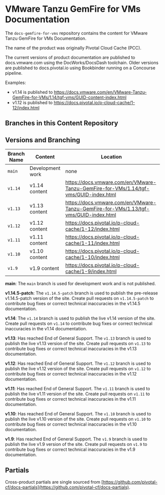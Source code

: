 # VMware Tanzu GemFire for VMs Documentation

The `docs-gemfire-for-vms` repository contains the content for VMware Tanzu GemFire for VMs Documentation.

The name of the product was originally Pivotal Cloud Cache (PCC).

The current versions of product documentation are published to docs.vmware.com using the DocWorks/DocsDash toolchain. Older versions are published to docs.pivotal.io using Bookbinder running on a Concourse pipeline.

Examples:
* v1.14 is published to https://docs.vmware.com/en/VMware-Tanzu-GemFire-for-VMs/1.14/tgf-vms/GUID-content-index.html
* v1.12 is published to https://docs.pivotal.io/p-cloud-cache/1-12/index.html

## Branches in this Content Repository

## Versions and Branching

| **Branch Name** | **Content**      | **Location** |
|-----------------|------------------|--------------|
| `main`          | Development work | none         |
| `v1.14`         | v1.14 content    | https://docs.vmware.com/en/VMware-Tanzu-GemFire-for-VMs/1.14/tgf-vms/GUID-index.html |
| `v1.13`         | v1.13 content    | https://docs.vmware.com/en/VMware-Tanzu-GemFire-for-VMs/1.13/tgf-vms/GUID-index.html |
| `v1.12`         | v1.12 content    | https://docs.pivotal.io/p-cloud-cache/1-12/index.html |
| `v1.11`         | v1.11 content    | https://docs.pivotal.io/p-cloud-cache/1-11/index.html |
| `v1.10`         | v1.10 content    | https://docs.pivotal.io/p-cloud-cache/1-10/index.html |
| `v1.9`          | v1.9 content     | https://docs.pivotal.io/p-cloud-cache/1-9/index.html |


**main**: The `main` branch is used for development work and is not published.

**v1.14.5-patch**: The `v1.14.5-patch` branch is used to publish the pre-release v1.14.5-patch version of the site. Create pull requests on `v1.14.5-patch` to contribute bug fixes or correct technical inaccuracies in the v1.14.5 documentation.

**v1.14**: The `v1.14` branch is used to publish the live v1.14 version of the site. Create pull requests on `v1.14` to contribute bug fixes or correct technical inaccuracies in the v1.14 documentation.

**v1.13**: Has reached End of General Support. The `v1.13` branch is used to publish the live v1.13 version of the site. Create pull requests on `v1.13` to contribute bug fixes or correct technical inaccuracies in the v1.13 documentation.

**v1.12**: Has reached End of General Support. The `v1.12` branch is used to publish the live v1.12 version of the site. Create pull requests on `v1.12` to contribute bug fixes or correct technical inaccuracies in the v1.12 documentation.

**v1.11**: Has reached End of General Support. The `v1.11` branch is used to publish the live v1.11 version of the site. Create pull requests on `v1.11` to contribute bug fixes or correct technical inaccuracies in the v1.11 documentation.

**v1.10**: Has reached End of General Support. The `v1.10` branch is used to publish the live v1.10 version of the site. Create pull requests on `v1.10` to contribute bug fixes or correct technical inaccuracies in the v1.10 documentation.

**v1.9**: Has reached End of General Support. The `v1.9` branch is used to publish the live v1.9 version of the site. Create pull requests on `v1.9` to contribute bug fixes or correct technical inaccuracies in the v1.9 documentation.

## Partials

Cross-product partials are single sourced from [https://github.com/pivotal-cf/docs-partials](https://github.com/pivotal-cf/docs-partials).

